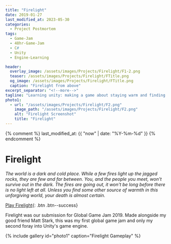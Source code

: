 ```yaml
---
title: "Firelight"
date: 2019-01-27
last_modified_at: 2023-05-30
categories:
  - Project Postmortem
tags:
  - Game-Jam
  - 48hr-Game-Jam
  - C#
  - Unity
  - Engine-Learning

header:
  overlay_image: /assets/images/Projects/Firelight/F1-2.png
  teaser: /assets/images/Projects/Firelight/FTitle.png
  og_image: /assets/images/Projects/Firelight/FTitle.png
  caption: "Firelight from above"
excerpt_separator: "<!--more-->"
tagline: "Learning unity: making a game about staying warm and finding friends."
photo1:
  - url: "/assets/images/Projects/Firelight/F2.png"
    image_path: "/assets/images/Projects/Firelight/F2.png"
    alt: "Firelight Screenshot"
    title: "Firelight"
---
```

{% comment %} last_modified_at: {{ "now" | date: "%Y-%m-%d" }} {% endcomment %}
# Firelight
*The world is a dark and cold place. While a few fires light up the jagged rocks, 
they are few and far between. You, and the people you meet, won't survive out in the dark. 
The fires are going out, it won't be long before there is no light left at all. 
Unless you find some other source of warmth in this unforgiving world, 
your death is almost certain.*

[Play Firelight](https://probablyjay.itch.io/firelight){: .btn .btn--success}

<!--more-->

Firelight was our submission for Global Game Jam 2019. Made alongside my good friend Matt Stark, this was my first global game 
jam and only my second foray into Unity's game engine. 

<!--more-->

{% include gallery id="photo1" caption="Firelight Gameplay" %}

